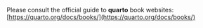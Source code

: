 
Please consult the official guide to **quarto** book websites: [https://quarto.org/docs/books/](https://quarto.org/docs/books/)



